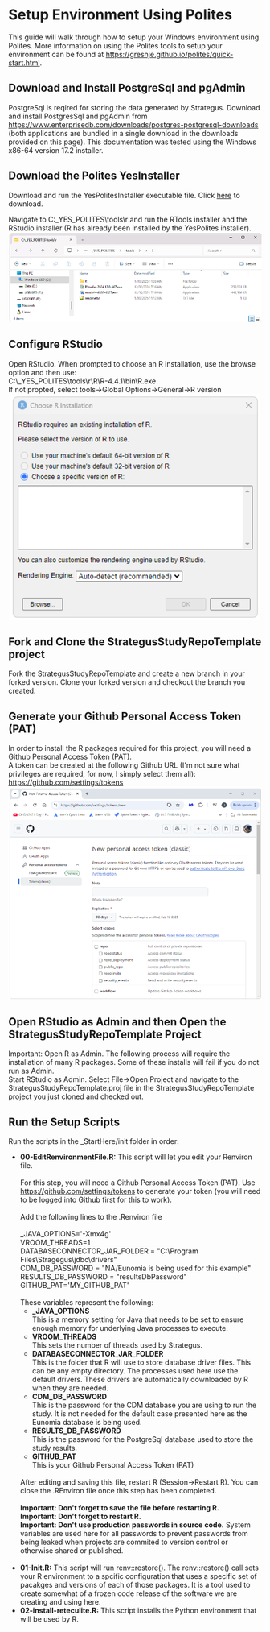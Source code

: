 Setup Environment Using Polites
=================

This guide will walk through how to setup your Windows environment using Polites. 
More information on using the Polites tools to setup your environment can be found at https://greshje.github.io/polites/quick-start.html. 

## Download and Install PostgreSql and pgAdmin
PostgreSql is reqired for storing the data generated by Strategus.  Download and install PostgresSql and pgAdmin from https://www.enterprisedb.com/downloads/postgres-postgresql-downloads (both applications are bundled in a single download in the downloads provided on this page).  This documentation was tested using the Windows x86-64 version 17.2 installer. 

## Download the Polites YesInstaller
Download and run the YesPolitesInstaller executable file. 
Click <a href="https://www.dropbox.com/scl/fi/534uvoc8y2iuz91tcx0ah/YesPolitesInstaller-1.2.061.exe?rlkey=nseujjakkumfm4oesp3j8d3lz&dl=1">here</a> to download. 

Navigate to C:\_YES_POLITES\tools\r and run the RTools installer and the RStudio installer (R has already been installed by the YesPolites installer). <br/>
<img src="./img/r-installs.png" />
 
## Configure RStudio
Open RStudio.  When prompted to choose an R installation, use the browse option and then use:<br/> 
C:\\_YES_POLITES\\tools\\r\\R\\R-4.4.1\\bin\\R.exe <br/>
If not propted, select tools->Global Options->General->R version<br/>
<img src="./img/select-r-installation.png" width="500px" style="display: block; margin: 0 auto;"/>

## Fork and Clone the StrategusStudyRepoTemplate project
Fork the StrategusStudyRepoTemplate and create a new branch in your forked version. 
Clone your forked version and checkout the branch you created. 

## Generate your Github Personal Access Token (PAT)
In order to install the R packages required for this project, you will need a Github Personal Access Token (PAT).  <br/>
A token can be created at the following Github URL (I'm not sure what privileges are required, for now, I simply select them all): 
https://github.com/settings/tokens<br/>
<img src="./img/github-pat.png" />

## Open RStudio as Admin and then Open the StrategusStudyRepoTemplate Project
Important: Open R as Admin. The following process will require the installation of many R packages.  Some of these installs will fail if you do not run as Admin.  <br/>
Start RStudio as Admin. Select File->Open Project and navigate to the StrategusStudyRepoTemplate.proj file in the StrategusStudyRepoTemplate project you just cloned and checked out.  

## Run the Setup Scripts
Run the scripts in the \_StartHere/init folder in order:
<ul>
	<li>
		<b>00-EditRenvironmentFile.R:</b> This script will let you edit your Renviron file. <br/>
		<br/>
		For this step, you will need a Github Personal Access Token (PAT). 
		Use <a href="https://github.com/settings/tokens">https://github.com/settings/tokens</a> to generate your token (you will need to be logged into Github first for this to work). <br/><br/>
		Add the following lines to the .Renviron file
		<br/><br/>
		_JAVA_OPTIONS='-Xmx4g'<br/>
    VROOM_THREADS=1<br/>
		DATABASECONNECTOR_JAR_FOLDER = "C:\Program Files\Stragegus\jdbc\drivers"<br/>
		CDM_DB_PASSWORD = "NA/Eunomia is being used for this example"<br/>
		RESULTS_DB_PASSWORD = "resultsDbPassword"<br/>
		GITHUB_PAT='MY_GITHUB_PAT'<br/>
		<br/>
		These variables represent the following:
		<ul>
			<li>
				<b>_JAVA_OPTIONS</b>
				<br/>
				This is a memory setting for Java that needs to be set to ensure enough memory for underlying Java processes to execute.
			</li>
			<li>
				<b>VROOM_THREADS</b>
				<br/>
				This sets the number of threads used by Strategus.
			</li>
			<li>
				<b>DATABASECONNECTOR_JAR_FOLDER</b>
				<br/>
				This is the folder that R will use to store database driver files. This can be any empty directory. The processes used here use the default drivers. These drivers are automatically downloaded by R when they are needed. 
			</li>
			<li>
				<b>CDM_DB_PASSWORD</b>
				<br/>
				This is the password for the CDM database you are using to run the study. It is not needed for the default case presented here as the Eunomia database is being used. 
			</li>
			<li>
				<b>RESULTS_DB_PASSWORD</b>
				<br/>
				This is the password for the PostgreSql database used to store the study results. 
			</li>
			<li>
				<b>GITHUB_PAT</b>
				<br/>
				This is your Github Personal Access Token (PAT)
			</li>
		</ul>
		<br/>
		After editing and saving this file, restart R (Session->Restart R). You can close the .REnviron file once this step has been completed.  <br/>
		<br/>
		<b>Important: Don't forget to save the file before restarting R.</b><br/>
		<b>Important: Don't forget to restart R.</b><br/>
		<b>Important: Don't use production passwords in source code.</b> System variables are used here for all passwords to prevent passwords from being leaked when projects are commited to version control or otherwise shared or published.<br/>
		<br/>
	</li>
	<li>
		<b>01-Init.R:</b> This script will run renv::restore(). The renv::restore() call sets your R environment to a spcific configuration that uses a specific set of pacakges and versions of each of those packages.  It is a tool used to create somewhat of a frozen code release of the software we are creating and using here.  
	</li>
	<li>
		<b>02-install-reteculite.R:</b> This script installs the Python environment that will be used by R. 
	</li>
</ul>
